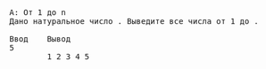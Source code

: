 <pre>
A: От 1 до n
Дано натуральное число . Выведите все числа от 1 до .

Ввод	Вывод
5
        1 2 3 4 5

</pre>

        
